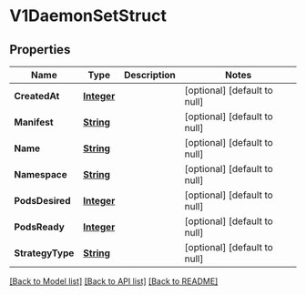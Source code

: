 # V1DaemonSetStruct
## Properties

Name | Type | Description | Notes
------------ | ------------- | ------------- | -------------
**CreatedAt** | [**Integer**](integer.md) |  | [optional] [default to null]
**Manifest** | [**String**](string.md) |  | [optional] [default to null]
**Name** | [**String**](string.md) |  | [optional] [default to null]
**Namespace** | [**String**](string.md) |  | [optional] [default to null]
**PodsDesired** | [**Integer**](integer.md) |  | [optional] [default to null]
**PodsReady** | [**Integer**](integer.md) |  | [optional] [default to null]
**StrategyType** | [**String**](string.md) |  | [optional] [default to null]

[[Back to Model list]](../README.md#documentation-for-models) [[Back to API list]](../README.md#documentation-for-api-endpoints) [[Back to README]](../README.md)

